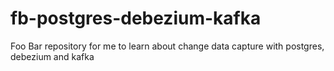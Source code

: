 # fb-postgres-debezium-kafka
Foo Bar repository for me to learn about change data capture with postgres, debezium and kafka
